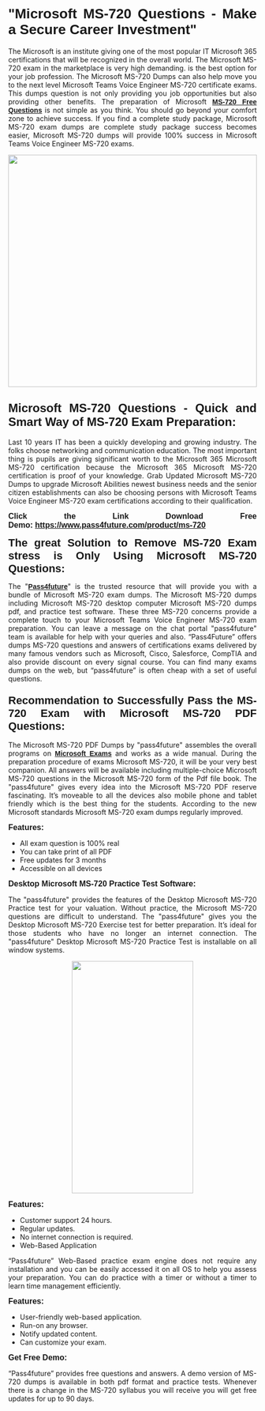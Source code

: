 
<h1 style="text-align: justify;"><span style="font-family:Tahoma,Geneva,sans-serif;"><strong>"Microsoft MS-720 Questions - Make a Secure Career Investment"</strong></span></h1>

<p style="text-align: justify;">The Microsoft is an institute giving one of the most popular IT Microsoft 365 certifications that will be recognized in the overall world. The Microsoft MS-720 exam in the marketplace is very high demanding. is the best option for your job profession. The Microsoft MS-720 Dumps can also help move you to the next level Microsoft Teams Voice Engineer MS-720 certificate exams. This dumps question is not only providing you job opportunities but also providing other benefits. The preparation of Microsoft <span style="font-family:Tahoma,Geneva,sans-serif;"><strong><a href="https://www.pass4future.com/questions/microsoft/ms-720">MS-720 Free Questions</a></strong></span> is not simple as you think. You should go beyond your comfort zone to achieve success. If you find a complete study package, Microsoft MS-720 exam dumps are complete study package success becomes easier, Microsoft MS-720 dumps will provide 100% success in Microsoft Teams Voice Engineer MS-720 exams.</p>

<p style="text-align: justify;"><a href="https://www.pass4future.com/product/ms-720"><img alt="" src="https://lh3.googleusercontent.com/pw/AM-JKLVhEO4I138wJzOepD3laGU-R1M7eT-OTYdow6pCESip26lSeaxxzS9BVWUKuzj1e3L_MoxCfVgBEvV8ODwl1LGzlZbt6HJm3NXXplPwnYiBfuYM_eQCcVVRMaAwHdsl3AhHOZS-up7mzwmd4i4EpEGq=w1112-h625-no?authuser=0" style="width: 100%; height: 470px;" /></a></p>

<h2 style="text-align: justify;"><span style="font-size:24px;"><strong><span style="font-family:Tahoma,Geneva,sans-serif;">Microsoft MS-720 Questions - Quick and Smart Way of MS-720 Exam Preparation:</span></strong></span></h2>

<p style="text-align: justify;">Last 10 years IT has been a quickly developing and growing industry. The folks choose networking and communication education. The most important thing is pupils are giving significant worth to the Microsoft 365 Microsoft MS-720 certification because the Microsoft 365 Microsoft MS-720 certification is proof of your knowledge. Grab Updated Microsoft MS-720 Dumps to upgrade Microsoft Abilities newest business needs and the senior citizen establishments can also be choosing persons with Microsoft Teams Voice Engineer MS-720 exam certifications according to their qualification.</p>

<p style="text-align: justify;"><strong><span style="font-family:Lucida Sans Unicode,Lucida Grande,sans-serif;"><span style="font-size:16px;">Click the Link Download Free Demo: <a href="https://www.pass4future.com/product/ms-720">https://www.pass4future.com/product/ms-720</a></span></span></strong></p>

<p style="text-align: justify;"><strong><span style="font-size:22px;"><span style="font-family:Tahoma,Geneva,sans-serif;">The great Solution to Remove MS-720 Exam stress is Only Using Microsoft MS-720 Questions:</span></span></strong></p>

<p style="text-align: justify;">The "<span style="font-family:Lucida Sans Unicode,Lucida Grande,sans-serif;"><a href="https://www.pass4future.com/"><strong>Pass4future</strong></a></span>" is the trusted resource that will provide you with a bundle of Microsoft MS-720 exam dumps. The Microsoft MS-720 dumps including Microsoft MS-720 desktop computer Microsoft MS-720 dumps pdf, and practice test software. These three MS-720 concerns provide a complete touch to your Microsoft Teams Voice Engineer MS-720 exam preparation. You can leave a message on the chat portal "pass4future" team is available for help with your queries and also. “Pass4Future” offers dumps MS-720 questions and answers of certifications exams delivered by many famous vendors such as Microsoft, Cisco, Salesforce, CompTIA and also provide discount on every signal course. You can find many exams dumps on the web, but “pass4future” is often cheap with a set of useful questions.</p>

<h3 style="text-align: justify;"><span style="font-size:22px;"><strong><span style="font-family:Tahoma,Geneva,sans-serif;">Recommendation to Successfully Pass the MS-720 Exam with Microsoft MS-720 PDF Questions:</span></strong></span></h3>

<p style="text-align: justify;">The Microsoft MS-720 PDF Dumps by "pass4future" assembles the overall programs on <span style="font-family:Lucida Sans Unicode,Lucida Grande,sans-serif;"><strong><a href="https://www.pass4future.com/microsoft">Microsoft Exams</a></strong></span> and works as a wide manual. During the preparation procedure of exams Microsoft MS-720, it will be your very best companion. All answers will be available including multiple-choice Microsoft MS-720 questions in the Microsoft MS-720 form of the Pdf file book. The "pass4future" gives every idea into the Microsoft MS-720 PDF reserve fascinating. It’s moveable to all the devices also mobile phone and tablet friendly which is the best thing for the students. According to the new Microsoft standards Microsoft MS-720 exam dumps regularly improved.</p>

<p style="text-align: justify;"><span style="font-family:Lucida Sans Unicode,Lucida Grande,sans-serif;"><span style="font-size:16px;"><strong>Features:</strong></span></span></p>

<ul>
	<li style="text-align: justify;">All exam question is 100% real</li>
	<li style="text-align: justify;">You can take print of all PDF</li>
	<li style="text-align: justify;">Free updates for 3 months </li>
	<li style="text-align: justify;">Accessible on all devices</li>
</ul>

<p style="text-align: justify;"><span style="font-family:Tahoma,Geneva,sans-serif;"><span style="font-size:16px;"><strong>Desktop Microsoft MS-720 Practice Test Software:</strong></span></span></p>

<p style="text-align: justify;">The "pass4future" provides the features of the Desktop Microsoft MS-720 Practice test for your valuation. Without practice, the Microsoft MS-720 questions are difficult to understand. The "pass4future" gives you the Desktop Microsoft MS-720 Exercise test for better preparation. It’s ideal for those students who have no longer an internet connection. The "pass4future" Desktop Microsoft MS-720 Practice Test is installable on all window systems.</p>

<p style="text-align: center;"><a href="https://www.pass4future.com/product/ms-720"><img alt="" src="https://lh3.googleusercontent.com/pw/AM-JKLV3yUm3jiqqIo1xIsj1VJ_UeysYexQY-pRYO0rIFl3vg11QZioN-gzffpw2AfKqFynWuvoXOreWrWS0swpr4xmOSWfwII2jvatteuqrfxiWGFBSHPiZUCoi33jqeymK5dmu-0enyX6tayRCAMHw05jv=s625-no?authuser=0" style="width: 70%; height: 470px;" /></a></p>

<p style="text-align: justify;"><span style="font-size:16px;"><span style="font-family:Lucida Sans Unicode,Lucida Grande,sans-serif;"><strong>Features:</strong></span></span></p>

<ul>
	<li style="text-align: justify;">Customer support 24 hours. </li>
	<li style="text-align: justify;">Regular updates. </li>
	<li style="text-align: justify;">No internet connection is required.</li>
	<li style="text-align: justify;">Web-Based Application</li>
</ul>

<p style="text-align: justify;">“Pass4future” Web-Based practice exam engine does not require any installation and you can be easily accessed it on all OS to help you assess your preparation. You can do practice with a timer or without a timer to learn time management efficiently.</p>

<p style="text-align: justify;"><strong><span style="font-size:16px;"><span style="font-family:Lucida Sans Unicode,Lucida Grande,sans-serif;">Features:</span></span></strong></p>

<ul>
	<li style="text-align: justify;">User-friendly web-based application.</li>
	<li style="text-align: justify;">Run-on any browser. </li>
	<li style="text-align: justify;">Notify updated content.</li>
	<li style="text-align: justify;">Can customize your exam.</li>
</ul>

<p style="text-align: justify;"><span style="font-size:16px;"><span style="font-family:Lucida Sans Unicode,Lucida Grande,sans-serif;"><strong>Get Free Demo:</strong></span></span></p>

<p style="text-align: justify;">“Pass4future” provides free questions and answers. A demo version of MS-720 dumps is available in both pdf format and practice tests. Whenever there is a change in the MS-720 syllabus you will receive you will get free updates for up to 90 days. </p>
